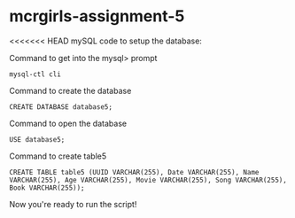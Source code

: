 # mcrgirls-assignment-5

<<<<<<< HEAD
mySQL code to setup the database:

Command to get into the mysql> prompt

`mysql-ctl cli`

Command to create the database

`CREATE DATABASE database5;`

Command to open the database

`USE database5;`

Command to create table5

`CREATE TABLE table5 (UUID VARCHAR(255), Date VARCHAR(255), Name VARCHAR(255), Age VARCHAR(255), Movie VARCHAR(255), Song VARCHAR(255), Book VARCHAR(255)); `

Now you're ready to run the script!

